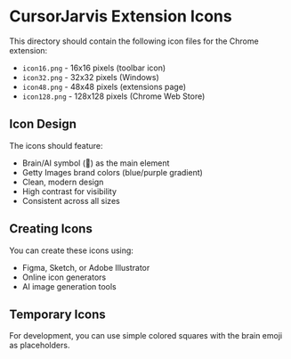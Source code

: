 # CursorJarvis Extension Icons

This directory should contain the following icon files for the Chrome extension:

- `icon16.png` - 16x16 pixels (toolbar icon)
- `icon32.png` - 32x32 pixels (Windows)
- `icon48.png` - 48x48 pixels (extensions page)
- `icon128.png` - 128x128 pixels (Chrome Web Store)

## Icon Design

The icons should feature:
- Brain/AI symbol (🧠) as the main element
- Getty Images brand colors (blue/purple gradient)
- Clean, modern design
- High contrast for visibility
- Consistent across all sizes

## Creating Icons

You can create these icons using:
- Figma, Sketch, or Adobe Illustrator
- Online icon generators
- AI image generation tools

## Temporary Icons

For development, you can use simple colored squares with the brain emoji as placeholders.
